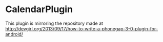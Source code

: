 CalendarPlugin
==============

This plugin is mirroring the repository made at http://devgirl.org/2013/09/17/how-to-write-a-phonegap-3-0-plugin-for-android/

